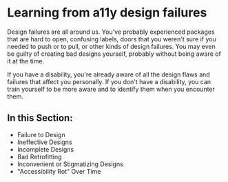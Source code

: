 # Learning from a11y design failures

Design failures are all around us. You've probably experienced packages that are hard to open, confusing labels, doors that you weren't sure if you needed to push or to pull, or other kinds of design failures. You may even be guilty of creating bad designs yourself, probably without being aware of it at the time.

If you have a disability, you're already aware of all the design flaws and failures that affect you personally. If you don't have a disability, you can train yourself to be more aware and to identify them when you encounter them.

## In this Section:

- Failure to Design
- Ineffective Designs
- Incomplete Designs
- Bad Retrofitting
- Inconvenient or Stigmatizing Designs
- "Accessibility Rot" Over Time